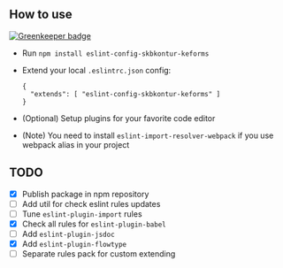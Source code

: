 ## How to use

[![Greenkeeper badge](https://badges.greenkeeper.io/wKich/eslint-config-skbkontur-keforms.svg)](https://greenkeeper.io/)

- Run `npm install eslint-config-skbkontur-keforms`
- Extend your local `.eslintrc.json` config:

  ```
  {
    "extends": [ "eslint-config-skbkontur-keforms" ]
  }
  ```
- (Optional) Setup plugins for your favorite code editor
- (Note) You need to install `eslint-import-resolver-webpack` if you use
webpack alias in your project

## TODO

- [x] Publish package in npm repository
- [ ] Add util for check eslint rules updates
- [ ] Tune `eslint-plugin-import` rules
- [x] Check all rules for `eslint-plugin-babel`
- [ ] Add `eslint-plugin-jsdoc`
- [x] Add `eslint-plugin-flowtype`
- [ ] Separate rules pack for custom extending
